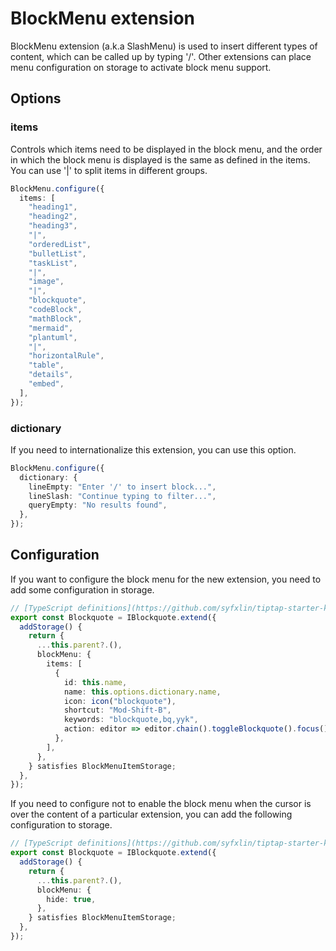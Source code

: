 # BlockMenu extension

BlockMenu extension (a.k.a SlashMenu) is used to insert different types of content, which can be called up by typing '/'. Other extensions can place menu configuration on storage to activate block menu support.

## Options

### items

Controls which items need to be displayed in the block menu, and the order in which the block menu is displayed is the same as defined in the items. You can use '|' to split items in different groups.

```typescript
BlockMenu.configure({
  items: [
    "heading1",
    "heading2",
    "heading3",
    "|",
    "orderedList",
    "bulletList",
    "taskList",
    "|",
    "image",
    "|",
    "blockquote",
    "codeBlock",
    "mathBlock",
    "mermaid",
    "plantuml",
    "|",
    "horizontalRule",
    "table",
    "details",
    "embed",
  ],
});
```

### dictionary

If you need to internationalize this extension, you can use this option.

```typescript
BlockMenu.configure({
  dictionary: {
    lineEmpty: "Enter '/' to insert block...",
    lineSlash: "Continue typing to filter...",
    queryEmpty: "No results found",
  },
});
```

## Configuration

If you want to configure the block menu for the new extension, you need to add some configuration in storage.

```typescript
// [TypeScript definitions](https://github.com/syfxlin/tiptap-starter-kit/blob/master/src/extensions/block-menu/menu.ts#L7-L14)
export const Blockquote = IBlockquote.extend({
  addStorage() {
    return {
      ...this.parent?.(),
      blockMenu: {
        items: [
          {
            id: this.name,
            name: this.options.dictionary.name,
            icon: icon("blockquote"),
            shortcut: "Mod-Shift-B",
            keywords: "blockquote,bq,yyk",
            action: editor => editor.chain().toggleBlockquote().focus().run(),
          },
        ],
      },
    } satisfies BlockMenuItemStorage;
  },
});
```

If you need to configure not to enable the block menu when the cursor is over the content of a particular extension, you can add the following configuration to storage.

```typescript
// [TypeScript definitions](https://github.com/syfxlin/tiptap-starter-kit/blob/master/src/extensions/block-menu/menu.ts#L7-L14)
export const Blockquote = IBlockquote.extend({
  addStorage() {
    return {
      ...this.parent?.(),
      blockMenu: {
        hide: true,
      },
    } satisfies BlockMenuItemStorage;
  },
});
```
